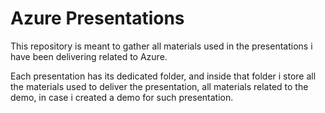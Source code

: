 # Azure Presentations
This repository is meant to gather all materials used in the presentations i have been delivering related to Azure.

Each presentation has its dedicated folder, and inside that folder i store all the materials used to deliver the presentation, all materials related to the demo, in case i created a demo for such presentation.
